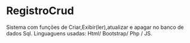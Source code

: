 # RegistroCrud
Sistema com funções de Criar,Exibir(ler),atualizar e apagar no banco de dados Sql. Linguaguens usadas: Html/ Bootstrap/ Php / JS.
